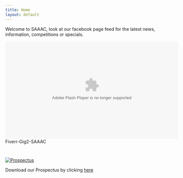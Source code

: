```yaml
---
title: Home
layout: default
---
```


Welcome to SAAAC, look at our facebook page feed for the latest news, information, competitions or specials.

<div id="wistia_xcdfvj0pg5" class="wistia_embed" style="width:549px;height:337px;"><div itemprop="video" itemscope itemtype="http://schema.org/VideoObject"><meta itemprop="name" content="Fiverr-Gig2-SAAAC" /><meta itemprop="duration" content="PT20S" /><meta itemprop="thumbnailUrl" content="http://embed-0.wistia.com/deliveries/33adc18a27a11d64847466f8ecae6c2c6006d65e.bin" /><meta itemprop="contentURL" content="http://embed-0.wistia.com/deliveries/b39f4595bd238e3c433dd57b9c5260b5a526ec79.bin" /><meta itemprop="embedURL" content="http://embed-0.wistia.com/flash/embed_player_v2.0.swf?2013-10-04&autoPlay=false&banner=true&controlsVisibleOnLoad=true&customColor=7b796a&endVideoBehavior=default&fullscreenDisabled=true&mediaDuration=20.033&playButtonVisible=true&showPlayButton=true&showPlaybar=true&showVolume=true&stillUrl=https%3A%2F%2Fembed-ssl.wistia.com%2Fdeliveries%2F33adc18a27a11d64847466f8ecae6c2c6006d65e.jpg%3Fimage_crop_resized%3D549x309&unbufferedSeek=false&videoUrl=http%3A%2F%2Fembed-0.wistia.com%2Fdeliveries%2Fb39f4595bd238e3c433dd57b9c5260b5a526ec79.bin" /><meta itemprop="uploadDate" content="2013-11-03T21:14:00Z" /><object id="wistia_xcdfvj0pg5_seo" classid="clsid:D27CDB6E-AE6D-11cf-96B8-444553540000" style="display:block;height:309px;position:relative;width:549px;"><param name="movie" value="http://embed-0.wistia.com/flash/embed_player_v2.0.swf?2013-10-04"></param><param name="allowfullscreen" value="true"></param><param name="allowscriptaccess" value="always"></param><param name="bgcolor" value="#000000"></param><param name="wmode" value="opaque"></param><param name="flashvars" value="autoPlay=false&banner=true&controlsVisibleOnLoad=true&customColor=7b796a&endVideoBehavior=default&fullscreenDisabled=true&mediaDuration=20.033&playButtonVisible=true&showPlayButton=true&showPlaybar=true&showVolume=true&stillUrl=https%3A%2F%2Fembed-ssl.wistia.com%2Fdeliveries%2F33adc18a27a11d64847466f8ecae6c2c6006d65e.jpg%3Fimage_crop_resized%3D549x309&unbufferedSeek=false&videoUrl=http%3A%2F%2Fembed-0.wistia.com%2Fdeliveries%2Fb39f4595bd238e3c433dd57b9c5260b5a526ec79.bin"></param><embed src="http://embed-0.wistia.com/flash/embed_player_v2.0.swf?2013-10-04" allowfullscreen="true" allowscriptaccess="always" bgcolor=#000000 flashvars="autoPlay=false&banner=true&controlsVisibleOnLoad=true&customColor=7b796a&endVideoBehavior=default&fullscreenDisabled=true&mediaDuration=20.033&playButtonVisible=true&showPlayButton=true&showPlaybar=true&showVolume=true&stillUrl=https%3A%2F%2Fembed-ssl.wistia.com%2Fdeliveries%2F33adc18a27a11d64847466f8ecae6c2c6006d65e.jpg%3Fimage_crop_resized%3D549x309&unbufferedSeek=false&videoUrl=http%3A%2F%2Fembed-0.wistia.com%2Fdeliveries%2Fb39f4595bd238e3c433dd57b9c5260b5a526ec79.bin" name="wistia_xcdfvj0pg5_html" style="display:block;height:100%;position:relative;width:100%;" type="application/x-shockwave-flash" wmode="opaque"></embed></object><noscript itemprop="description">Fiverr-Gig2-SAAAC</noscript></div></div>
<script charset="ISO-8859-1" src="http://fast.wistia.com/assets/external/E-v1.js"></script>
<script>
wistiaEmbed = Wistia.embed("xcdfvj0pg5");
</script>
<script charset="ISO-8859-1" src="http://fast.wistia.com/embed/medias/xcdfvj0pg5/metadata.js"></script>

<br>

<a href="/img/SAAAC-Prospectus.pdf"><img src="/SAAAC-Prospectus.png" alt="Prospectus"></a>

Download our Prospectus by clicking <a href="/img/SAAAC-Prospectus.pdf"> here </a>

<br>

<div id="fb-root"></div>
<script>(function(d, s, id) {
  var js, fjs = d.getElementsByTagName(s)[0];
  if (d.getElementById(id)) return;
  js = d.createElement(s); js.id = id;
  js.src = "//connect.facebook.net/en_GB/all.js#xfbml=1";
  fjs.parentNode.insertBefore(js, fjs);
}(document, 'script', 'facebook-jssdk'));</script>

<div class="fb-like-box" data-href="https://www.facebook.com/saaac.co.za" data-width="550" data-height="600" data-show-faces="false" data-header="false" data-stream="true" data-show-border="false"></div>
